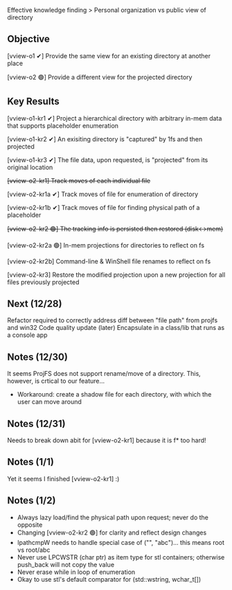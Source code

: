 Effective knowledge finding > Personal organization vs public view of directory

## Objective
[vview-o1 ✔] Provide the same view for an existing directory at another place

[vview-o2 🟢] Provide a different view for the projected directory

## Key Results
[vview-o1-kr1 ✔] Project a hierarchical directory with arbitrary in-mem data that supports placeholder enumeration

[vview-o1-kr2 ✔] An exisiting directory is "captured" by 1fs and then projected

[vview-o1-kr3 ✔] The file data, upon requested, is "projected" from its original location

<del>[vview-o2-kr1] Track moves of each individual file</del>

[vview-o2-kr1a ✔] Track moves of file for enumeration of directory

[vview-o2-kr1b ✔] Track moves of file for finding physical path of a placeholder

<del>[vview-o2-kr2 🟢] The tracking info is persisted then restored (disk<->mem)</del>

[vview-o2-kr2a 🟢] In-mem projections for directories to reflect on fs

[vview-o2-kr2b] Command-line & WinShell file renames to reflect on fs

[vview-o2-kr3] Restore the modified projection upon a new projection for all files previously projected

## Next (12/28)
Refactor required to correctly address diff between "file path" from projfs and win32
Code quality update
(later) Encapsulate in a class/lib that runs as a console app

## Notes (12/30)
It seems ProjFS does not support rename/move of a directory. This, however, is crtical to our feature...
- Workaround: create a shadow file for each directory, with which the user can move around


## Notes (12/31)
Needs to break down abit for [vview-o2-kr1] because it is f* too hard!

## Notes (1/1)
Yet it seems I finished [vview-o2-kr1] :)

## Notes (1/2)
- Always lazy load/find the physical path upon request; never do the opposite
- Changing [vview-o2-kr2 🟢] for clarity and reflect design changes
- lpathcmpW needs to handle special case of ("", "abc")... this means root vs root/abc
- Never use LPCWSTR (char ptr) as item type for stl containers; otherwise push_back will not copy the value
- Never erase while in loop of enumeration
- Okay to use stl's default comparator for (std::wstring, wchar_t[])